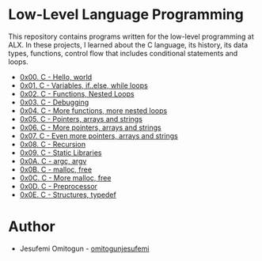 # Low-Level Language Programming

This repository contains programs written for the low-level programming at ALX. In these projects, I learned about the C language, its history, its data types, functions, control flow that includes conditional statements and loops.

* [0x00. C - Hello, world](https://github.com/omitogunjesufemi/alx-low_level_programming/tree/master/0x00-hello_world)
* [0x01. C - Variables, if..else, while loops](https://github.com/omitogunjesufemi/alx-low_level_programming/tree/master/0x01-variables_if_else_while)
* [0x02. C - Functions, Nested Loops](https://github.com/omitogunjesufemi/alx-low_level_programming/tree/master/0x02-functions_nested_loops)
* [0x03. C - Debugging](https://github.com/omitogunjesufemi/alx-low_level_programming/tree/master/0x03-debugging)
* [0x04. C - More functions, more nested loops](https://github.com/omitogunjesufemi/alx-low_level_programming/tree/master/0x04-more_functions_nested_loops)
* [0x05. C - Pointers, arrays and strings](https://github.com/omitogunjesufemi/alx-low_level_programming/tree/master/0x05-pointers_arrays_strings)
* [0x06. C - More pointers, arrays and strings](https://github.com/omitogunjesufemi/alx-low_level_programming/tree/08a823c098d554f61d5e5ed6348a1852a8d5f751/0x06-pointers_arrays_strings)
* [0x07. C - Even more pointers, arrays and strings](https://github.com/omitogunjesufemi/alx-low_level_programming/tree/08a823c098d554f61d5e5ed6348a1852a8d5f751/0x07-pointers_arrays_strings)
* [0x08. C - Recursion](https://github.com/omitogunjesufemi/alx-low_level_programming/tree/master/0x08-recursion)
* [0x09. C - Static Libraries](https://github.com/omitogunjesufemi/alx-low_level_programming/tree/master/0x09-static_libraries)
* [0x0A. C - argc, argv](https://github.com/omitogunjesufemi/alx-low_level_programming/tree/master/0x0A-argc_argv)
* [0x0B. C - malloc, free](https://github.com/omitogunjesufemi/alx-low_level_programming/tree/master/0x0B-malloc_free)
* [0x0C. C - More malloc, free](https://github.com/omitogunjesufemi/alx-low_level_programming/tree/master/0x0C-more_malloc_free)
* [0x0D. C - Preprocessor](https://github.com/omitogunjesufemi/alx-low_level_programming/tree/master/0x0D-preprocessor)
* [0x0E. C - Structures, typedef](https://github.com/omitogunjesufemi/alx-low_level_programming/tree/master/0x0E-structures_typedef)

# Author
* Jesufemi Omitogun - [omitogunjesufemi](https://github.com/omitogunjesufemi)